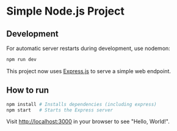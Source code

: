 # Simple Node.js Project

## Development

For automatic server restarts during development, use nodemon:

```bash
npm run dev
```


This project now uses [Express.js](https://expressjs.com/) to serve a simple web endpoint.

## How to run

```bash
npm install # Installs dependencies (including express)
npm start   # Starts the Express server
```

Visit [http://localhost:3000](http://localhost:3000) in your browser to see "Hello, World!".
